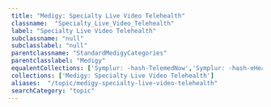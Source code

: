 ```yaml
--- 
 title: "Medigy: Specialty Live Video Telehealth" 
 classname:  "Specialty_Live_Video_Telehealth" 
 label: "Specialty Live Video Telehealth" 
 subclassname: "null" 
 subclasslabel: "null" 
 parentclassname: "StandardMedigyCategories" 
 parentclasslabel: "Medigy" 
 equalentCollections: ['Symplur: -hash-TelemedNow','Symplur: -hash-eHealth','Medigy: Ambulatory Live Video Telehealth','Centers for Medicare & Medicaid Services (CMS): eHealth','Healthcare IT Today: Telemedicine & Remote Monitoring','Symplur: -hash-TelehealthForward','Symplur: -hash-telehealth','Healthcare IT News: Telehealth','Healthcare IT News: Telepsychiatry','Healthcare IT News: Telemedicine','KLAS: Telehealth','Medigy: Telemedicine','Symplur: -hash-telehealthtech13','Symplur: -hash-telemedicine','Medigy: Health System Live Video Telehealth','Frost & Sullivan: TeleHealth','Symplur: -hash-PexipTelehealth','Symplur: -hash-VirtualHealth'] 
 collections: ['Medigy: Specialty Live Video Telehealth']
 aliases:  "/topic/medigy-specialty-live-video-telehealth"  
 searchCategory: "topic" 
---
```

